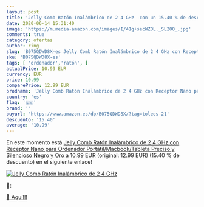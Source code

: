 ```yaml
---
layout: post
title: 'Jelly Comb Ratón Inalámbrico de 2 4 GHz  con un 15.40 % de descuento'
date: 2020-06-14 15:31:40
image: 'https://m.media-amazon.com/images/I/41g+secWZOL._SL200_.jpg'
comments: true
category: ofertas
author: ring
slug: 'B075QDWD8X-es Jelly Comb Ratón Inalámbrico de 2 4 GHz con Receptor Nano...'
sku: 'B075QDWD8X-es'
tags: [ 'ordenador','ratón', ]
actualPrice: 10.99 EUR
currency: EUR
price: 10.99
comparePrice: 12.99 EUR
prodname: 'Jelly Comb Ratón Inalámbrico de 2 4 GHz con Receptor Nano para Ordenador Portátil/Macbook/Tableta  Preciso y Silencioso  Negro y Oro '
country: 'es'
flag: '🇪🇸'
brand: ''
buyurl: 'https://www.amazon.es/dp/B075QDWD8X/?tag=tolees-21'
descuento: '15.40'
average: '10.99'
---
```


En este momento está [Jelly Comb Ratón Inalámbrico de 2 4 GHz con Receptor Nano para Ordenador Portátil/Macbook/Tableta  Preciso y Silencioso  Negro y Oro ](https://www.amazon.es/dp/B075QDWD8X/?tag=tolees-21) a 10.99 EUR (original: 12.99 EUR) (15.40 %  de descuento) en el siguiente enlace!

[![Jelly Comb Ratón Inalámbrico de 2 4 GHz ](https://m.media-amazon.com/images/I/41g+secWZOL._SL200_.jpg)](https://www.amazon.es/dp/B075QDWD8X/?tag=tolees-21)

🔎:


[🛒 Aquí!!!](https://www.amazon.es/dp/B075QDWD8X/?tag=tolees-21)
